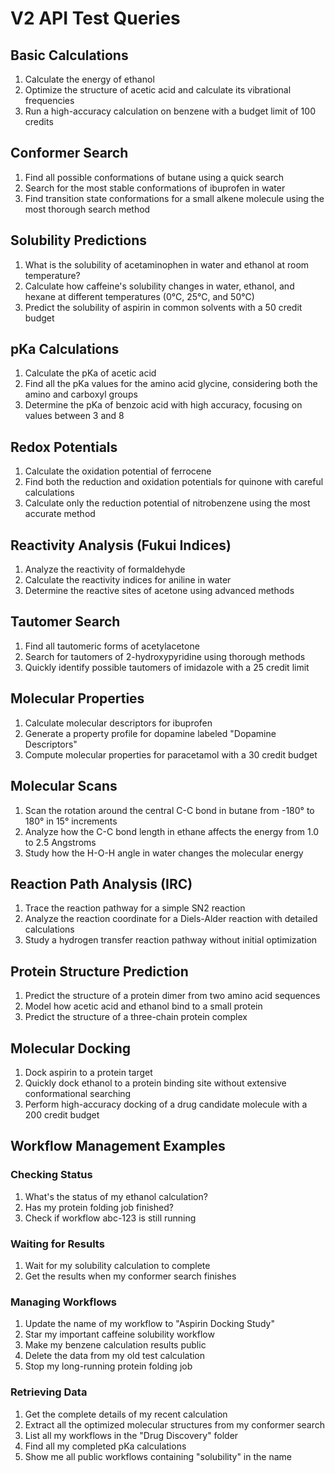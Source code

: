# V2 API Test Queries

## Basic Calculations

1. Calculate the energy of ethanol
2. Optimize the structure of acetic acid and calculate its vibrational frequencies
3. Run a high-accuracy calculation on benzene with a budget limit of 100 credits

## Conformer Search

1. Find all possible conformations of butane using a quick search
2. Search for the most stable conformations of ibuprofen in water
3. Find transition state conformations for a small alkene molecule using the most thorough search method

## Solubility Predictions

1. What is the solubility of acetaminophen in water and ethanol at room temperature?
2. Calculate how caffeine's solubility changes in water, ethanol, and hexane at different temperatures (0°C, 25°C, and 50°C)
3. Predict the solubility of aspirin in common solvents with a 50 credit budget

## pKa Calculations

1. Calculate the pKa of acetic acid
2. Find all the pKa values for the amino acid glycine, considering both the amino and carboxyl groups
3. Determine the pKa of benzoic acid with high accuracy, focusing on values between 3 and 8

## Redox Potentials

1. Calculate the oxidation potential of ferrocene
2. Find both the reduction and oxidation potentials for quinone with careful calculations
3. Calculate only the reduction potential of nitrobenzene using the most accurate method

## Reactivity Analysis (Fukui Indices)

1. Analyze the reactivity of formaldehyde
2. Calculate the reactivity indices for aniline in water
3. Determine the reactive sites of acetone using advanced methods

## Tautomer Search

1. Find all tautomeric forms of acetylacetone
2. Search for tautomers of 2-hydroxypyridine using thorough methods
3. Quickly identify possible tautomers of imidazole with a 25 credit limit

## Molecular Properties

1. Calculate molecular descriptors for ibuprofen
2. Generate a property profile for dopamine labeled "Dopamine Descriptors"
3. Compute molecular properties for paracetamol with a 30 credit budget

## Molecular Scans

1. Scan the rotation around the central C-C bond in butane from -180° to 180° in 15° increments
2. Analyze how the C-C bond length in ethane affects the energy from 1.0 to 2.5 Angstroms
3. Study how the H-O-H angle in water changes the molecular energy

## Reaction Path Analysis (IRC)

1. Trace the reaction pathway for a simple SN2 reaction
2. Analyze the reaction coordinate for a Diels-Alder reaction with detailed calculations
3. Study a hydrogen transfer reaction pathway without initial optimization

## Protein Structure Prediction

1. Predict the structure of a protein dimer from two amino acid sequences
2. Model how acetic acid and ethanol bind to a small protein
3. Predict the structure of a three-chain protein complex

## Molecular Docking

1. Dock aspirin to a protein target
2. Quickly dock ethanol to a protein binding site without extensive conformational searching
3. Perform high-accuracy docking of a drug candidate molecule with a 200 credit budget

## Workflow Management Examples

### Checking Status
1. What's the status of my ethanol calculation?
2. Has my protein folding job finished?
3. Check if workflow abc-123 is still running

### Waiting for Results
1. Wait for my solubility calculation to complete
2. Get the results when my conformer search finishes

### Managing Workflows
1. Update the name of my workflow to "Aspirin Docking Study"
2. Star my important caffeine solubility workflow
3. Make my benzene calculation results public
4. Delete the data from my old test calculation
5. Stop my long-running protein folding job

### Retrieving Data
1. Get the complete details of my recent calculation
2. Extract all the optimized molecular structures from my conformer search
3. List all my workflows in the "Drug Discovery" folder
4. Find all my completed pKa calculations
5. Show me all public workflows containing "solubility" in the name